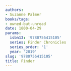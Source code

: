 ```yaml
---
authors:
- Suzanne Palmer
books/tags:
- owned-but-unread
date: 1800-04-29
params:
  isbn13: '9780756415105'
  series: Finder Chronicles
  series_order: '1'
  year: '2019'
slug: '9780756415105'
title: Finder
---
```


<!--more-->